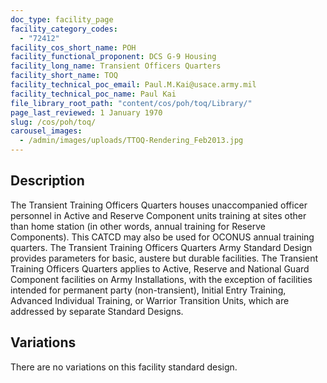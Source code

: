 ```yaml
---
doc_type: facility_page
facility_category_codes:
  - "72412"
facility_cos_short_name: POH
facility_functional_proponent: DCS G-9 Housing
facility_long_name: Transient Officers Quarters
facility_short_name: TOQ
facility_technical_poc_email: Paul.M.Kai@usace.army.mil
facility_technical_poc_name: Paul Kai
file_library_root_path: "content/cos/poh/toq/Library/"
page_last_reviewed: 1 January 1970
slug: /cos/poh/toq/
carousel_images:
  - /admin/images/uploads/TTOQ-Rendering_Feb2013.jpg
---
```


## Description

The Transient Training Officers Quarters houses unaccompanied officer personnel in Active and Reserve Component units training at sites other than home station (in other words, annual training for Reserve Components). This CATCD may also be used for OCONUS annual training quarters. The Transient Training Officers Quarters Army Standard Design provides parameters for basic, austere but durable facilities.
The Transient Training Officers Quarters applies to Active, Reserve and National Guard Component facilities on Army Installations, with the exception of facilities intended for permanent party (non-transient), Initial Entry Training, Advanced Individual Training, or Warrior Transition Units, which are addressed by separate Standard Designs.

## Variations

There are no variations on this facility standard design.

